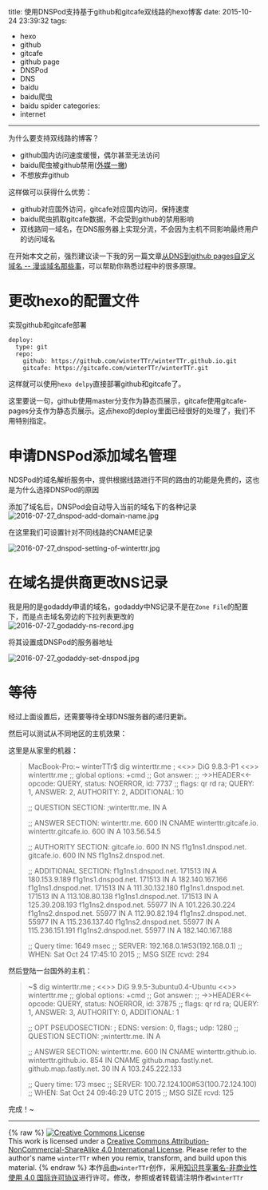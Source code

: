 title: 使用DNSPod支持基于github和gitcafe双线路的hexo博客
date: 2015-10-24 23:39:32
tags:
  - hexo
  - github
  - gitcafe
  - github page
  - DNSPod
  - DNS
  - baidu
  - baidu爬虫
  - baidu spider
categories:
  - internet
---

为什么要支持双线路的博客？
- github国内访问速度缓慢，偶尔甚至无法访问
- baidu爬虫被github禁用([外媒一撇](https://news.ycombinator.com/item?id=9275041))
- 不想放弃github

这样做可以获得什么优势：
- github对应国外访问，gitcafe对应国内访问，保持速度
- baidu爬虫抓取gitcafe数据，不会受到github的禁用影响
- 双线路同一域名，在DNS服务器上实现分流，不会因为主机不同影响最终用户的访问域名

在开始本文之前，强烈建议读一下我的另一篇文章[从DNS到github pages自定义域名 -- 漫谈域名那些事](http://winterTTr.me/2015/10/23/from-dns-to-github-custom-domain/)，可以帮助你熟悉过程中的很多原理。

<!--more-->

# 更改hexo的配置文件
实现github和gitcafe部署
```
deploy:
  type: git
  repo:
    github: https://github.com/winterTTr/winterTTr.github.io.git
    gitcafe: https://gitcafe.com/winterTTr/winterTTr.git
```
这样就可以使用`hexo delpy`直接部署github和gitcafe了。

这里要说一句，github使用master分支作为静态页展示，gitcafe使用gitcafe-pages分支作为静态页展示。这点hexo的deploy里面已经很好的处理了，我们不用特别指定。


# 申请DNSPod添加域名管理
NDSPod的域名解析服务中，提供根据线路进行不同的路由的功能是免费的，这也是为什么选择DNSPod的原因

添加了域名后，DNSPod会自动导入当前的域名下的各种记录
![2016-07-27_dnspod-add-domain-name.jpg](http://7xljtv.com1.z0.glb.clouddn.com/images/2015-10-24-use-dnspod-to-support-hexo-blog-on-github-and-gitcafe/2016-07-27_dnspod-add-domain-name.jpg)

在这里我们可设置针对不同线路的CNAME记录

![2016-07-27_dnspod-setting-of-winterttr.jpg](http://7xljtv.com1.z0.glb.clouddn.com/images/2015-10-24-use-dnspod-to-support-hexo-blog-on-github-and-gitcafe/2016-07-27_dnspod-setting-of-winterttr.jpg)



# 在域名提供商更改NS记录
我是用的是godaddy申请的域名，godaddy中NS记录不是在`Zone File`的配置下，而是点击域名旁边的下拉列表更改的
![2016-07-27_godaddy-ns-record.jpg](http://7xljtv.com1.z0.glb.clouddn.com/images/2015-10-24-use-dnspod-to-support-hexo-blog-on-github-and-gitcafe/2016-07-27_godaddy-ns-record.jpg)

将其设置成DNSPod的服务器地址

![2016-07-27_godaddy-set-dnspod.jpg](http://7xljtv.com1.z0.glb.clouddn.com/images/2015-10-24-use-dnspod-to-support-hexo-blog-on-github-and-gitcafe/2016-07-27_godaddy-set-dnspod.jpg)


# 等待
经过上面设置后，还需要等待全球DNS服务器的递归更新。

然后可以测试从不同地区的主机效果：

这里是从家里的机器：

> MacBook-Pro:~ winterTTr$ dig winterttr.me
> ; <<>> DiG 9.8.3-P1 <<>> winterttr.me
> ;; global options: +cmd
> ;; Got answer:
> ;; ->>HEADER<<- opcode: QUERY, status: NOERROR, id: 7737
> ;; flags: qr rd ra; QUERY: 1, ANSWER: 2, AUTHORITY: 2, ADDITIONAL: 10
> 
> ;; QUESTION SECTION:
> ;winterttr.me.			IN	A
> 
> ;; ANSWER SECTION:
> winterttr.me.		600	IN	CNAME	winterttr.gitcafe.io.
> winterttr.gitcafe.io.	600	IN	A	103.56.54.5
> 
> ;; AUTHORITY SECTION:
> gitcafe.io.		600	IN	NS	f1g1ns1.dnspod.net.
> gitcafe.io.		600	IN	NS	f1g1ns2.dnspod.net.
> 
> ;; ADDITIONAL SECTION:
> f1g1ns1.dnspod.net.	171513	IN	A	180.153.9.189
> f1g1ns1.dnspod.net.	171513	IN	A	182.140.167.166
> f1g1ns1.dnspod.net.	171513	IN	A	111.30.132.180
> f1g1ns1.dnspod.net.	171513	IN	A	113.108.80.138
> f1g1ns1.dnspod.net.	171513	IN	A	125.39.208.193
> f1g1ns2.dnspod.net.	55977	IN	A	101.226.30.224
> f1g1ns2.dnspod.net.	55977	IN	A	112.90.82.194
> f1g1ns2.dnspod.net.	55977	IN	A	115.236.137.40
> f1g1ns2.dnspod.net.	55977	IN	A	115.236.151.191
> f1g1ns2.dnspod.net.	55977	IN	A	182.140.167.188
> 
> ;; Query time: 1649 msec
> ;; SERVER: 192.168.0.1#53(192.168.0.1)
> ;; WHEN: Sat Oct 24 17:45:10 2015
> ;; MSG SIZE  rcvd: 294

然后登陆一台国外的主机：
> ~$ dig winterttr.me
> ; <<>> DiG 9.9.5-3ubuntu0.4-Ubuntu <<>> winterttr.me
> ;; global options: +cmd
> ;; Got answer:
> ;; ->>HEADER<<- opcode: QUERY, status: NOERROR, id: 37875
> ;; flags: qr rd ra; QUERY: 1, ANSWER: 3, AUTHORITY: 0, ADDITIONAL: 1
> 
> ;; OPT PSEUDOSECTION:
> ; EDNS: version: 0, flags:; udp: 1280
> ;; QUESTION SECTION:
> ;winterttr.me.			IN	A
> 
> ;; ANSWER SECTION:
> winterttr.me.		600	IN	CNAME	winterttr.github.io.
> winterttr.github.io.	854	IN	CNAME	github.map.fastly.net.
> github.map.fastly.net.	30	IN	A	103.245.222.133
> 
> ;; Query time: 173 msec
> ;; SERVER: 100.72.124.100#53(100.72.124.100)
> ;; WHEN: Sat Oct 24 09:46:29 UTC 2015
> ;; MSG SIZE  rcvd: 125


完成！~

---


{% raw %}
<a rel="license" href="http://creativecommons.org/licenses/by-nc-sa/4.0/"><img alt="Creative Commons License" style="border-width:0" src="https://i.creativecommons.org/l/by-nc-sa/4.0/88x31.png" /></a><br />This work is licensed under a <a rel="license" href="http://creativecommons.org/licenses/by-nc-sa/4.0/">Creative Commons Attribution-NonCommercial-ShareAlike 4.0 International License</a>.
Please refer to the author's name `winterTTr` when you remix, transform, and build upon this material. 
{% endraw %}
本作品由`winterTTr`创作，采用[知识共享署名-非商业性使用 4.0 国际许可协议](http://creativecommons.org/licenses/by-nc-sa/4.0/)进行许可。修改，参照或者转载请注明作者`winterTTr`


